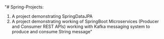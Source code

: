 "# Spring-Projects:
1. A project demonstrating SpringDataJPA
2. A project demonstrating working of SpringBoot Microservices (Producer and Consumer REST APIs) working with Kafka messaging system to produce and consume String message" 
